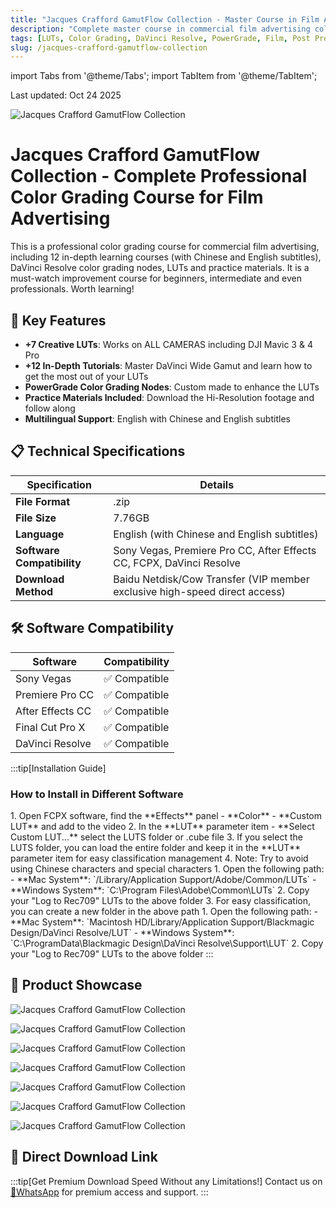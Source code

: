 ```yaml
---
title: "Jacques Crafford GamutFlow Collection - Master Course in Film Advertising Color Grading"
description: "Complete master course in commercial film advertising color grading with 12 in-depth tutorials, DaVinci Resolve color grading nodes, LUTs and practice materials"
tags: [LUTs, Color Grading, DaVinci Resolve, PowerGrade, Film, Post Production, Course]
slug: /jacques-crafford-gamutflow-collection
---
```


import Tabs from '@theme/Tabs';
import TabItem from '@theme/TabItem';

Last updated: Oct 24 2025

![Jacques Crafford GamutFlow Collection](https://www.vfx123.com/wp-content/uploads/2025/10/1760609488-48293b12c86d24d.webp)

# Jacques Crafford GamutFlow Collection - Complete Professional Color Grading Course for Film Advertising

This is a professional color grading course for commercial film advertising, including 12 in-depth learning courses (with Chinese and English subtitles), DaVinci Resolve color grading nodes, LUTs and practice materials. It is a must-watch improvement course for beginners, intermediate and even professionals. Worth learning!

## 🌟 Key Features

- **+7 Creative LUTs**: Works on ALL CAMERAS including DJI Mavic 3 & 4 Pro
- **+12 In-Depth Tutorials**: Master DaVinci Wide Gamut and learn how to get the most out of your LUTs
- **PowerGrade Color Grading Nodes**: Custom made to enhance the LUTs
- **Practice Materials Included**: Download the Hi-Resolution footage and follow along
- **Multilingual Support**: English with Chinese and English subtitles

## 📋 Technical Specifications

| Specification | Details |
|---------------|---------|
| **File Format** | .zip |
| **File Size** | 7.76GB |
| **Language** | English (with Chinese and English subtitles) |
| **Software Compatibility** | Sony Vegas, Premiere Pro CC, After Effects CC, FCPX, DaVinci Resolve |
| **Download Method** | Baidu Netdisk/Cow Transfer (VIP member exclusive high-speed direct access) |

## 🛠️ Software Compatibility

| Software | Compatibility |
|----------|---------------|
| Sony Vegas | ✅ Compatible |
| Premiere Pro CC | ✅ Compatible |
| After Effects CC | ✅ Compatible |
| Final Cut Pro X | ✅ Compatible |
| DaVinci Resolve | ✅ Compatible |

:::tip[Installation Guide]
### How to Install in Different Software

<Tabs>
<TabItem value="fcpx" label="Final Cut Pro X">
1. Open FCPX software, find the **Effects** panel - **Color** - **Custom LUT** and add to the video
2. In the **LUT** parameter item - **Select Custom LUT...** select the LUTS folder or .cube file
3. If you select the LUTS folder, you can load the entire folder and keep it in the **LUT** parameter item for easy classification management
4. Note: Try to avoid using Chinese characters and special characters
</TabItem>
<TabItem value="premiere" label="Premiere Pro">
1. Open the following path:
   - **Mac System**: `/Library/Application Support/Adobe/Common/LUTs`
   - **Windows System**: `C:\Program Files\Adobe\Common\LUTs`
2. Copy your "Log to Rec709" LUTs to the above folder
3. For easy classification, you can create a new folder in the above path
</TabItem>
<TabItem value="resolve" label="DaVinci Resolve">
1. Open the following path:
   - **Mac System**: `Macintosh HD/Library/Application Support/Blackmagic Design/DaVinci Resolve/LUT`
   - **Windows System**: `C:\ProgramData\Blackmagic Design\DaVinci Resolve\Support\LUT`
2. Copy your "Log to Rec709" LUTs to the above folder
</TabItem>
</Tabs>
:::

## 📸 Product Showcase

![Jacques Crafford GamutFlow Collection](https://www.vfx123.com/wp-content/uploads/2025/06/1749352632-de462f654ba4478.webp)

![Jacques Crafford GamutFlow Collection](https://www.vfx123.com/wp-content/uploads/2025/06/1749352642-cc7f2cedb1025c5.webp)

![Jacques Crafford GamutFlow Collection](https://www.vfx123.com/wp-content/uploads/2025/06/1749352651-566872474ae9f15.webp)

![Jacques Crafford GamutFlow Collection](https://www.vfx123.com/wp-content/uploads/2025/06/1749352663-f581774f133411d.jpg)

![Jacques Crafford GamutFlow Collection](https://www.vfx123.com/wp-content/uploads/2025/06/1749352676-fe1bf330780370b.jpg)

![Jacques Crafford GamutFlow Collection](https://www.vfx123.com/wp-content/uploads/2025/06/1749352686-ecaa7f69726d3ff.jpg)

![Jacques Crafford GamutFlow Collection](https://www.vfx123.com/wp-content/uploads/2025/06/1749352697-2a193095fa56f23.jpg)

## 🚀 Direct Download Link

:::tip[Get Premium Download Speed Without any Limitations!]
Contact us on [💬WhatsApp](https://wa.me/+8613237610083) for premium access and support.
:::
